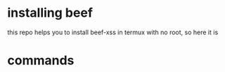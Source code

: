 # installing beef

this repo helps you to install beef-xss in termux with no root, so here it is

# commands
